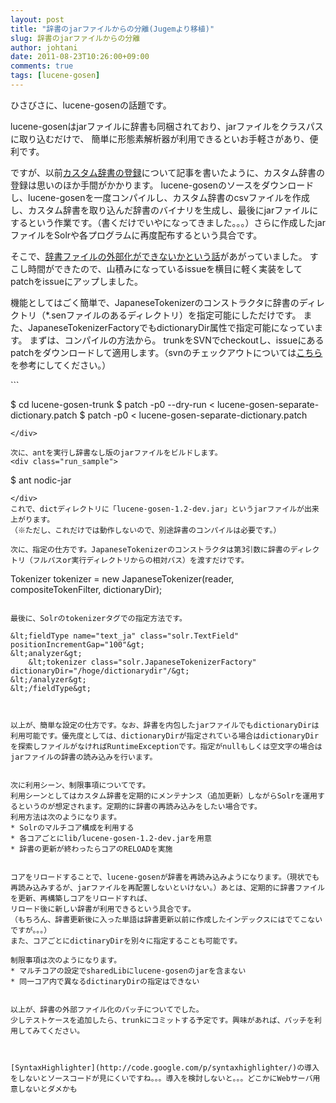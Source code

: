 ```yaml
---
layout: post
title: "辞書のjarファイルからの分離(Jugemより移植)"
slug: 辞書のjarファイルからの分離
author: johtani
date: 2011-08-23T10:26:00+09:00
comments: true
tags: [lucene-gosen]
---
```

ひさびさに、lucene-gosenの話題です。

lucene-gosenはjarファイルに辞書も同梱されており、jarファイルをクラスパスに取り込むだけで、
簡単に形態素解析器が利用できるといお手軽さがあり、便利です。

ですが、以前[カスタム辞書の登録](http://code.google.com/p/lucene-gosen/issues/detail?id=16)について記事を書いたように、カスタム辞書の登録は思いのほか手間がかかります。
lucene-gosenのソースをダウンロードし、lucene-gosenを一度コンパイルし、カスタム辞書のcsvファイルを作成し、カスタム辞書を取り込んだ辞書のバイナリを生成し、最後にjarファイルにするという作業です。（書くだけでいやになってきました。。。）さらに作成したjarファイルをSolrや各プログラムに再度配布するという具合です。

そこで、[辞書ファイルの外部化ができないかという話](http://code.google.com/p/lucene-gosen/issues/detail?id=16)があがっていました。
すこし時間ができたので、山積みになっているissueを横目に軽く実装をしてpatchをissueにアップしました。

機能としてはごく簡単で、JapaneseTokenizerのコンストラクタに辞書のディレクトリ（*.senファイルのあるディレクトリ）を指定可能にしただけです。
また、JapaneseTokenizerFactoryでもdictionaryDir属性で指定可能になっています。
まずは、コンパイルの方法から。
trunkをSVNでcheckoutし、issueにあるpatchをダウンロードして適用します。（svnのチェックアウトについては[こちら](http://johtani.jugem.jp/?eid=3)を参考にしてください。）
<div class="run_sample">
```

$ cd lucene-gosen-trunk
$ patch -p0 --dry-run &lt; lucene-gosen-separate-dictionary.patch
$ patch -p0 &lt; lucene-gosen-separate-dictionary.patch
```
</div>

次に、antを実行し辞書なし版のjarファイルをビルドします。
<div class="run_sample">
```

$ ant nodic-jar
```
</div>
これで、dictディレクトリに「lucene-gosen-1.2-dev.jar」というjarファイルが出来上がります。
（※ただし、これだけでは動作しないので、別途辞書のコンパイルは必要です。）

次に、指定の仕方です。JapaneseTokenizerのコンストラクタは第3引数に辞書のディレクトリ（フルパスor実行ディレクトリからの相対パス）を渡すだけです。
```

  Tokenizer tokenizer = new JapaneseTokenizer(reader, compositeTokenFilter, dictionaryDir);
```

最後に、Solrのtokenizerタグでの指定方法です。
```

    &lt;fieldType name="text_ja" class="solr.TextField" positionIncrementGap="100"&gt;
    &lt;analyzer&gt;
        &lt;tokenizer class="solr.JapaneseTokenizerFactory" dictionaryDir="/hoge/dictionarydir"/&gt;
    &lt;/analyzer&gt;
    &lt;/fieldType&gt;
```


以上が、簡単な設定の仕方です。なお、辞書を内包したjarファイルでもdictionaryDirは利用可能です。優先度としては、dictionaryDirが指定されている場合はdictionaryDirを探索しファイルがなければRuntimeExceptionです。指定がnullもしくは空文字の場合はjarファイルの辞書の読み込みを行います。


次に利用シーン、制限事項についてです。
利用シーンとしてはカスタム辞書を定期的にメンテナンス（追加更新）しながらSolrを運用するというのが想定されます。定期的に辞書の再読み込みをしたい場合です。
利用方法は次のようになります。
* Solrのマルチコア構成を利用する
* 各コアごとにlib/lucene-gosen-1.2-dev.jarを用意
* 辞書の更新が終わったらコアのRELOADを実施


コアをリロードすることで、lucene-gosenが辞書を再読み込みようになります。（現状でも再読み込みするが、jarファイルを再配置しないといけない。）あとは、定期的に辞書ファイルを更新、再構築しコアをリロードすれば、
リロード後に新しい辞書が利用できるという具合です。
（もちろん、辞書更新後に入った単語は辞書更新以前に作成したインデックスにはでてこないですが。。。）
また、コアごとにdictinaryDirを別々に指定することも可能です。

制限事項は次のようになります。
* マルチコアの設定でsharedLibにlucene-gosenのjarを含まない
* 同一コア内で異なるdictinaryDirの指定はできない


以上が、辞書の外部ファイル化のパッチについてでした。
少しテストケースを追加したら、trunkにコミットする予定です。興味があれば、パッチを利用してみてください。



[SyntaxHighlighter](http://code.google.com/p/syntaxhighlighter/)の導入をしないとソースコードが見にくいですね。。。導入を検討しないと。。。どこかにWebサーバ用意しないとダメかも

